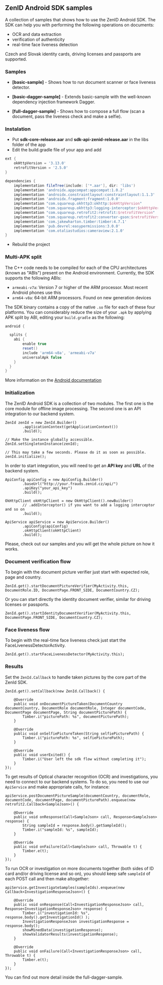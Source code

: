 ## ZenID Android SDK samples

A collection of samples that shows how to use the ZenID Android SDK. The SDK can help you with performing the following operations on documents:

* OCR and data extraction
* verification of authenticity
* real-time face liveness detection

Czech and Slovak identity cards, driving licenses and passports are supported.

### Samples

* **[basic-sample]** - Shows how to run document scanner or face liveness detector.

* **[basic-dagger-sample]** - Extends basic-sample with the well-known dependency injection framework Dagger.

* **[full-dagger-sample]** - Shows how to compose a full flow (scan a document, pass the liveness check and make a selfie).


### Instalation

* Put **sdk-core-release.aar** and **sdk-api-zenid-release.aar** in the libs folder of the app
* Edit the build.gradle file of your app and add
```groovy
ext {
    okHttpVersion = '3.13.0'
    retrofitVersion = '2.5.0'
}

dependencies {
    implementation fileTree(include: ['*.aar'], dir: 'libs')
    implementation 'androidx.appcompat:appcompat:1.0.2'
    implementation 'androidx.constraintlayout:constraintlayout:1.1.3'
    implementation 'androidx.fragment:fragment:1.0.0'
    implementation "com.squareup.okhttp3:okhttp:$okHttpVersion"
    implementation "com.squareup.okhttp3:logging-interceptor:$okHttpVersion"
    implementation "com.squareup.retrofit2:retrofit:$retrofitVersion"
    implementation "com.squareup.retrofit2:converter-gson:$retrofitVersion"
    implementation 'com.jakewharton.timber:timber:4.7.1'
    implementation 'pub.devrel:easypermissions:3.0.0'
    implementation 'com.otaliastudios:cameraview:2.1.0'
}
```
* Rebuild the project

### Multi-APK split

The C++ code needs to be compiled for each of the CPU architectures (known as "ABIs") present on the Android environment. Currently, the SDK supports the following ABIs:

* `armeabi-v7a`: Version 7 or higher of the ARM processor. Most recent Android phones use this
* `arm64-v8a`: 64-bit ARM processors. Found on new generation devices

The SDK binary contains a copy of the native `.so` file for each of these four platforms.
You can considerably reduce the size of your `.apk` by applying APK split by ABI, editing your `build.gradle` as the following:

```groovy
android {

  splits {
    abi {
        enable true
        reset()
        include 'arm64-v8a', 'armeabi-v7a'
        universalApk false
    }
  }
}
```

More information on the [Android documentation](http://tools.android.com/tech-docs/new-build-system/user-guide/apk-splits)

### Initialization
 
The ZenID Android SDK is a collection of two modules. The first one is the core module for offline image processing. The second one is an API integration to our backend system.

```
ZenId zenId = new ZenId.Builder()
        .applicationContext(getApplicationContext())
        .build();

// Make the instance globally accessible.
ZenId.setSingletonInstance(zenId);

// This may take a few seconds. Please do it as soon as possible.
zenId.initialize();
```

In order to start integration, you will need to get an **API key** and **URL** of the backend system.

```
ApiConfig apiConfig = new ApiConfig.Builder()
        .baseUrl("http://your.frauds.zenid.cz/api/") 
        .apiKey("your_api_key")
        .build();
```

```
OkHttpClient okHttpClient = new OkHttpClient().newBuilder()
        // .addInterceptor() if you want to add a logging interceptor and so on
        .build();
```

```
ApiService apiService = new ApiService.Builder()
        .apiConfig(apiConfig)
        .okHttpClient(okHttpClient)
        .build();
```

Please, check out our samples and you will get the whole picture on how it works.
 
### Document verification flow

To begin with the document picture verifier just start with expected role, page and country. 
```
ZenId.get().startDocumentPictureVerifier(MyActivity.this, DocumentRole.ID, DocumentPage.FRONT_SIDE, DocumentCountry.CZ);
```

Or you can start directly the identity document verifier, similar for driving licenses or passports.
```
ZenId.get().startIdentityDocumentVerifier(MyActivity.this, DocumentPage.FRONT_SIDE, DocumentCountry.CZ);
```

### Face liveness flow

To begin with the real-time face liveness check just start the FaceLivenessDetectorActivity. 
```
ZenId.get().startFaceLivenessDetector(MyActivity.this);
```

### Results

Set the `ZenId.Callback` to handle taken pictures by the core part of the ZenId SDK. 
```
ZenId.get().setCallback(new ZenId.Callback() {

    @Override
    public void onDocumentPictureTaken(DocumentCountry documentCountry, DocumentRole documentRole, Integer documentCode, DocumentPage documentPage, String documentPicturePath) {
        Timber.i("picturePath: %s", documentPicturePath);
    }

    @Override
    public void onSelfiePictureTaken(String selfiePicturePath) {
        Timber.i("picturePath: %s", selfiePicturePath);
    }

    @Override
    public void userExited() {
        Timber.i("User left the sdk flow without completing it");
    }
});
```

To get results of Optical character recognition (OCR) and investigations, you need to connect to our backend systems. To do so, you need to use our `ApiService` and make appropriate calls, for instance:

```
apiService.postDocumentPictureSample(documentCountry, documentRole, documentCode, documentPage, documentPicturePath).enqueue(new retrofit2.Callback<SampleJson>() {

    @Override
    public void onResponse(Call<SampleJson> call, Response<SampleJson> response) {
        String sampleId = response.body().getSampleId();
        Timber.i("sampleId: %s", sampleId);
    }

    @Override
    public void onFailure(Call<SampleJson> call, Throwable t) {
        Timber.e(t);
    }
}); 
```

To run OCR or investigation on more documents together (both sides of ID card and/or driving license and so on), you should keep safe `sampleId` of each POST call and then make altogether:

```
apiService.getInvestigateSamples(sampleIds).enqueue(new Callback<InvestigationResponseJson>() {

    @Override
    public void onResponse(Call<InvestigationResponseJson> call, Response<InvestigationResponseJson> response) {
        Timber.i("investigationId: %s", response.body().getInvestigationId() );
        InvestigationResponseJson investigationResponse = response.body();
        showMinedData(investigationResponse);
        showValidatorResults(investigationResponse);
    }

    @Override
    public void onFailure(Call<InvestigationResponseJson> call, Throwable t) {
        Timber.e(t);
    }
});
```

You can find out more detail inside the full-dagger-sample.
